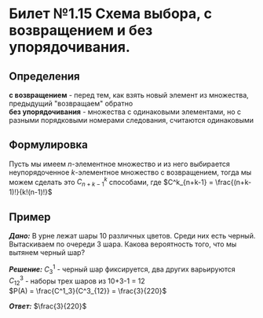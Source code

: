 # Билет №1.15 Схема выбора, с возвращением и без упорядочивания.

## Определения

**с возвращением** - перед тем, как взять новый элемент из множества, предыдущий "возвращаем" обратно  
**без упорядочивания** - множества с одинаковыми элементами, но с разными порядковыми номерами следования, считаются одинаковыми

## Формулировка

Пусть мы имеем $n$-элементное множество и из него выбирается неупорядоченное $k$-элементное множество с возвращением, тогда мы можем сделать это $C^k_{n+k-1}$ способами, где $C^k_{n+k-1} = \frac{(n+k-1)!}{k!(n-1)!}$

## Пример

***Дано:*** В урне лежат шары 10 различных цветов. Среди них есть черный. Вытаскиваем по очереди 3 шара. Какова вероятность того, что мы вытянем черный шар?

***Решение:*** $C^1_3$ - черный шар фиксируется, два других варьируются  
$C^3_{12}$ - наборы трех шаров из 10+3-1 = 12  
$P(A) = \frac{C^1_3}{C^3_{12}} = \frac{3}{220}$

***Ответ:*** $\frac{3}{220}$
